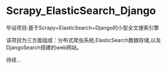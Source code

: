 # Scrapy_ElasticSearch_Django
毕设项目:基于Scrapy+ElasticSearch+Django的小型全文搜索引擎

该项目为三方面组成：分布式爬虫系统,ElasticSearch数据存储,以及DjangoSearch搭建的web网站。

待续...






